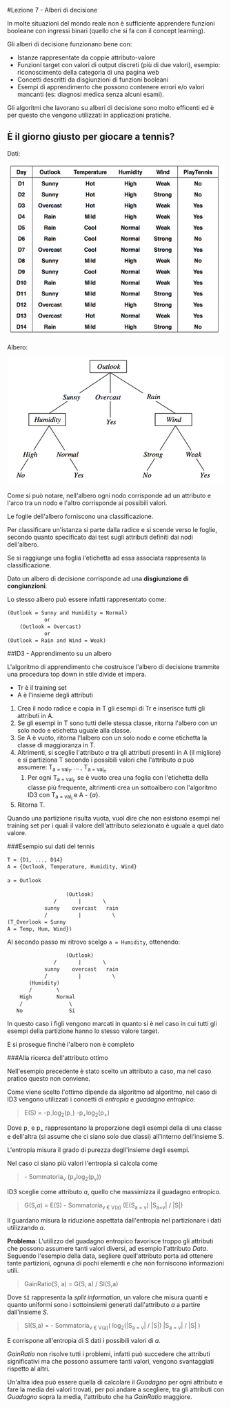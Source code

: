 #Lezione 7 - Alberi di decisione

In molte situazioni del mondo reale non è sufficiente apprendere funzioni booleane con ingressi binari (quello che si fa con il concept learning).

Gli alberi di decisione funzionano bene con:

- Istanze rappresentate da coppie attributo-valore
- Funzioni target con valori di output discreti (più di due valori), esempio: riconoscimento della categoria di una pagina web
- Concetti descritti da disgiunzioni di funzioni booleani
- Esempi di apprendimento che possono contenere errori e/o valori mancanti (es: diagnosi medica senza alcuni esami).

Gli algoritmi che lavorano su alberi di decisione sono molto efficenti ed è per questo che vengono utilizzati in applicazioni pratiche.

## È il giorno giusto per giocare a tennis?

Dati:

![](./immagini/l7-tabella.png)

Albero:

![](./immagini/l7-albero.png)

Come si può notare, nell'albero ogni nodo corrisponde ad un attributo e l'arco tra un nodo e l'altro corrisponde ai possibili valori.

Le foglie dell'albero forniscono una classificazione.

Per classificare un'istanza si parte dalla radice e si scende verso le foglie, secondo quanto specificato dai test sugli attributi definiti dai nodi dell'albero.

Se si raggiunge una foglia l'etichetta ad essa associata rappresenta la classificazione.

Dato un albero di decisione corrisponde ad una **disgiunzione di congiunzioni**.

Lo stesso albero può essere infatti rappresentato come:

```
(Outlook = Sunny and Humidity = Normal) 
            or 
    (Outlook = Overcast)
            or
(Outlook = Rain and Wind = Weak) 
```

##ID3 - Apprendimento su un albero

L'algoritmo di apprendimento che costruisce l'albero di decisione trammite una procedura top down in stile divide et impera.

- Tr è il training set
- A è l'insieme degli attributi

1. Crea il nodo radice e copia in T gli esempi di Tr e inserisce tutti gli attributi in A.
2. Se gli esempi in T sono tutti delle stessa classe, ritorna l'albero con un solo nodo e etichetta uguale alla classe.
3. Se A è vuoto, ritorna l'lalbero con un solo nodo e come etichetta la classe di maggioranza in T.
4. Altrimenti, si sceglie l'attributo *a* tra gli attributi presenti in A (il migliore) e si partiziona T secondo i possibili valori che l'attributo *a* può assumere: T<sub>a = val<sub>1</sub></sub>, ... ,  T<sub>a = val<sub>n</sub></sub>
    1. Per ogni T<sub>a = val<sub>i</sub></sub>, se è vuoto crea una foglia con l'etichetta della classe più frequente, altrimenti crea un sottoalbero con l'algoritmo ID3 con T<sub>a = val<sub>i</sub></sub> e A - {*a*}.
5. Ritorna T.

Quando una partizione risulta vuota, vuol dire che non esistono esempi nel training set per i quali il valore dell'attributo selezionato è uguale a quel dato valore.

###Esempio sui dati del tennis

```
T = {D1, ..., D14}
A = {Outlook, Temperature, Humidity, Wind}

a = Outlook

                   (Outlook)
               /       |       \
            sunny    overcast   rain
            /          |          \
(T_Overlook = Sunny
A = Temp, Hum, Wind})
```

Al secondo passo mi ritrovo scelgo `a = Humidity`, ottenendo:

```
                   (Outlook)
               /       |       \
            sunny    overcast   rain
            /          |          \
       (Humidity)
       /        \
    High        Normal
    /               \
   No               Si
```
In questo caso i figli vengono marcati in quanto si è nel caso in cui tutti gli esempi della partizione hanno lo stesso valore target.

E si prosegue finché l'albero non è completo

###Alla ricerca dell'attributo ottimo

Nell'esempio precedente è stato scelto un attributo a caso, ma nel caso pratico questo non conviene.

Come viene scelto l'ottimo dipende da algoritmo ad algoritmo, nel caso di ID3 vengono utilizzati i concetti di *entropia* e *guadagno entropico*.

> E(S) = -p<sub>-</sub>log<sub>2</sub>(p<sub>-</sub>) -p<sub>+</sub>log<sub>2</sub>(p<sub>+</sub>)

Dove p<sub>-</sub> e p<sub>+</sub> rappresentano la proporzione degli esempi della di una classe e dell'altra (si assume che ci siano solo due classi) all'interno dell'insieme S.

L'entropia misura il grado di purezza degll'insieme degli esempi.

Nel caso ci siano più valori l'entropia si calcola come

> \- Sommatoria<sub>v</sub> (p<sub>v</sub>log<sub>2</sub>(p<sub>v</sub>))

ID3 sceglie come attributo *a*, quello che massimizza il guadagno entropico.

> G(S,*a*) = E(S) - Sommatoria<sub>v € V(a)</sub> (E(S<sub>a = v</sub>) |S<sub>a=v</sub>| / |S|)

Il guardano misura la riduzione aspettata dall'entropia nel partizionare i dati utilizzando *a*.

**Problema**: L'utilizzo del guadagno entropico favorisce troppo gli attributi che possono assumere tanti valori diversi, ad esempio l'attributo *Data*.
Seguendo l'esempio della data, segliere quell'attributo porta ad ottenere tante partizioni, ognuna di pochi elementi e che non forniscono informazioni utili.

> GainRatio(S, a) = G(S, a) / SI(S,a)

Dove `SI` rappresenta la *split information*, un valore che misura quanti e quanto uniformi sono i sottoinsiemi generati dall'attributo *a* a partire dall'insieme *S*.

> SI(S,a) = - Sommatoria<sub>v € V(a)</sub>( log<sub>2</sub>(|S<sub>a = v</sub>| / |S|) |S<sub>a = v</sub>| / |S| )

E corrispone all'entropia di S dati i possibili valori di *a*.

*GainRatio* non risolve tutti i problemi, infatti può succedere che attributi significativi ma che possono assumere tanti valori, vengono svantaggiati rispetto al altri.

Un'altra idea può essere quella di calcolare il *Guadagno* per ogni attributo e fare la media dei valori trovati, per poi andare a scegliere, tra gli attributi con *Guadagno* sopra la media, l'attributo che ha *GainRatio* maggiore.

